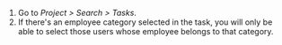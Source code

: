 1.  Go to *Project \> Search \> Tasks*.
2.  If there's an employee category selected in the task, you will only
    be able to select those users whose employee belongs to that
    category.
